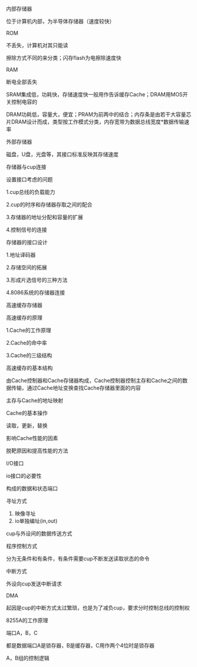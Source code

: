内部存储器

位于计算机内部，为半导体存储器（速度较快）

ROM

不丢失，计算机对其只能读

擦除方式不同的来分类；闪存flash为电擦除速度快

RAM

断电全部丢失

SRAM集成低，功耗快，存储速度快一般用作告诉缓存Cache；DRAM用MOS开关控制电容的

DRAM功耗低，容量大，便宜；PRAM为前两中的结合；内存条是由若干大容量芯片DRAM设计而成，类型按工作模式分类，内存宽带为数据总线宽度*数据传输速率

外部存储器

磁盘，U盘，光盘等，其接口标准反映其存储速度

存储器与cup连接

设置接口考虑的问题

1.cup总线的负载能力

2.cup的时序和存储器存取之间的配合

3.存储器的地址分配和容量的扩展

4.控制信号的连接

存储器的接口设计

1.地址译码器

2.存储空间的拓展

3.形成片选信号的三种方法

4.8086系统的存储器连接

高速缓存存储器

高速缓存的原理

1.Cache的工作原理

2.Cache的命中率

3.Cache的三级结构

高速缓存的基本结构

由Cache控制器和Cache存储器构成，Cache控制器控制主存和Cache之间的数据传输，通过Cache地址变换查找Cache存储器里面的内容

主存与Cache的地址映射

Cache的基本操作

读取，更新，替换

影响Cache性能的因素

脱靶原因和提高性能的方法

I/O接口

io接口的必要性

构成的数据和状态端口

寻址方式

1. 映像寻址
2. io单独编址(in,out)

cup与外设间的数据传送方式

程序控制方式

分为无条件和有条件，有条件需要cup不断发送读取状态的命令

中断方式

外设向cup发送中断请求

DMA

起因是cup的中断方式太过繁琐，也是为了减负cup，要求分时控制总线的控制权

8255A的工作原理

端口A，B，C

都是数据端口A是锁存器，B是缓存器，C用作两个4位时是锁存器

A，B组的控制逻辑







